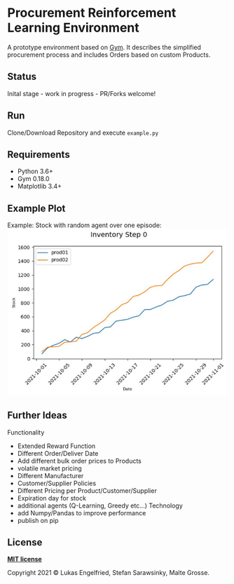 # Procurement Reinforcement Learning Environment
A prototype environment based on [Gym](https://gym.openai.com/).
It describes the simplified procurement process and includes Orders based on custom Products.
## Status

Inital stage - work in progress - PR/Forks welcome!

## Run
Clone/Download Repository and execute `example.py`

## Requirements
- Python 3.6+
- Gym 0.18.0
- Matplotlib 3.4+

## Example Plot
Example: Stock with random agent over one episode:
![plot](rl-plot.jpg)

## Further Ideas
Functionality
- Extended Reward Function
- Different Order/Deliver Date
- Add different bulk order prices to Products
- volatile market pricing  
- Different Manufacturer
- Customer/Supplier Policies
- Different Pricing per Product/Customer/Supplier
- Expiration day for stock
- additional agents (Q-Learning, Greedy etc...)
Technology
- add Numpy/Pandas to improve performance
- publish on pip
  


## License
**[MIT license](http://opensource.org/licenses/mit-license.php)**

Copyright 2021 © Lukas Engelfried, Stefan Sarawsinky, Malte Grosse.